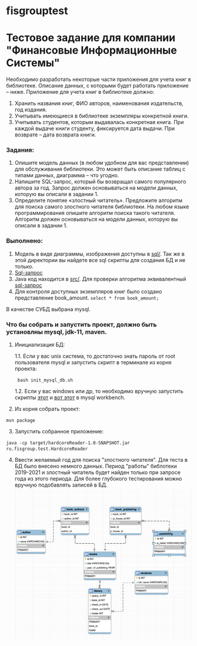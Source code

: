 # fisgrouptest
Тестовое задание для компании "Финансовые Информационные Системы"
=================================================================

Необходимо разработать некоторые части приложения для учета книг в библиотеке. Описание данных, с которыми будет работать приложение – ниже.
Приложение для учета книг в библиотеке должно:
1. Хранить названия книг, ФИО авторов, наименования издательств, год издания.
2. Учитывать имеющиеся в библиотеке экземпляры конкретной книги.
3. Учитывать студентов, которым выдавалась конкретная книга. При каждой выдаче книги студенту, фиксируется дата выдачи. При возврате – дата возврата книги.

### Задания:
1.	Опишите модель данных (в любом удобном для вас представлении) для обслуживания библиотеки. Это может быть описание таблиц с типами данных, диаграмма – что угодно.
2.	Напишите SQL-запрос, который бы возвращал самого популярного автора за год. Запрос должен основываться на модели данных, которую вы описали в задании 1. 
3.	Определите понятие «злостный читатель».  Предложите алгоритм для поиска самого злостного читателя библиотеки. На любом языке программирования опишите алгоритм поиска такого читателя. Алгоритм должен основываться на модели данных, которую вы описали в задании 1.

### Выполнено:
1. Модель в виде диаграммы, изображения доступны в [sql/](https://github.com/vaha1st/fisgrouptest/raw/master/sql/). Так же в этой директории вы найдете все sql скрипты для создания БД и не только.
2. [Sql-запрос](https://github.com/vaha1st/fisgrouptest/blob/master/sql/most_popular.sql)
3. Java код находится в [src/](https://github.com/vaha1st/fisgrouptest/tree/master/src/main/java/ru/fisgroup/test). Для проверки алгоритма эквивалентный [sql-запрос](https://github.com/vaha1st/fisgrouptest/blob/master/sql/Check_algorythm.sql)
4. Для контроля доступных экземпляров книг было создано представление book_amount. `select * from book_amount;`

В качестве СУБД выбрана mysql.

### Что бы собрать и запустить проект, должно быть установлны mysql, jdk-11, maven.

1. Инициализация БД:

    1.1. Если у вас unix система, то достаточно знать пароль от root пользователя mysql и запустить скрипт в терминале из корня проекта:
    
        bash init_mysql_db.sh
        
    1.2. Если у вас windows или др, то необходимо вручную запустить скрипты [этот](https://github.com/vaha1st/fisgrouptest/blob/master/sql/create_db.sql) и 
  [вот этот](https://github.com/vaha1st/fisgrouptest/blob/master/sql/fillup_db.sql) в mysql workbench.
  
2. Из корня собрать проект:
```
mvn package
```

3. Запустить собранное приложение:
```
java -cp target/hardcoreReader-1.0-SNAPSHOT.jar ru.fisgroup.test.HardcoreReader
```

4. Ввести желаемый год для поиска "злостного читателя". Для теста в БД было внесено немного данных. Период "работы" библотеки 2019-2021 и злостный читатель будет найден только при запросе года из этого периода. Для более глубокого тестирования можно вручную подобавлять записей в БД.
![screenshot](https://github.com/vaha1st/fisgrouptest/raw/master/sql/Model.png)
